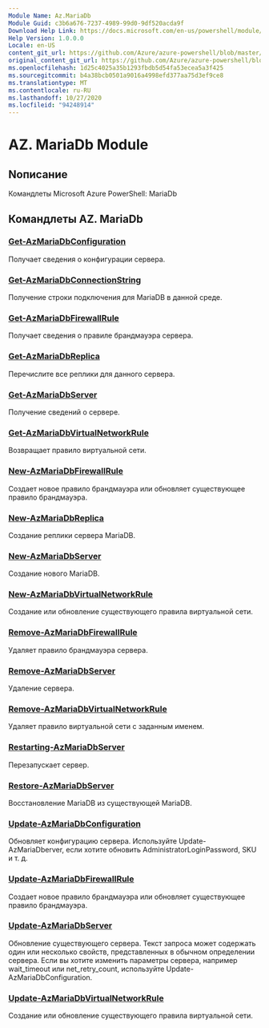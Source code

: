 ```yaml
---
Module Name: Az.MariaDb
Module Guid: c3b6a676-7237-4989-99d0-9df520acda9f
Download Help Link: https://docs.microsoft.com/en-us/powershell/module/az.mariadb
Help Version: 1.0.0.0
Locale: en-US
content_git_url: https://github.com/Azure/azure-powershell/blob/master/src/MariaDb/help/Az.MariaDb.md
original_content_git_url: https://github.com/Azure/azure-powershell/blob/master/src/MariaDb/help/Az.MariaDb.md
ms.openlocfilehash: 1d25c4025a35b1293fbdb5d54fa53ecea5a3f425
ms.sourcegitcommit: b4a38bcb0501a9016a4998efd377aa75d3ef9ce8
ms.translationtype: MT
ms.contentlocale: ru-RU
ms.lasthandoff: 10/27/2020
ms.locfileid: "94248914"
---
```

# AZ. MariaDb Module
## Nописание
Командлеты Microsoft Azure PowerShell: MariaDb

## Командлеты AZ. MariaDb
### [Get-AzMariaDbConfiguration](Get-AzMariaDbConfiguration.md)
Получает сведения о конфигурации сервера.

### [Get-AzMariaDbConnectionString](Get-AzMariaDbConnectionString.md)
Получение строки подключения для MariaDB в данной среде.

### [Get-AzMariaDbFirewallRule](Get-AzMariaDbFirewallRule.md)
Получает сведения о правиле брандмауэра сервера.

### [Get-AzMariaDbReplica](Get-AzMariaDbReplica.md)
Перечислите все реплики для данного сервера.

### [Get-AzMariaDbServer](Get-AzMariaDbServer.md)
Получение сведений о сервере.

### [Get-AzMariaDbVirtualNetworkRule](Get-AzMariaDbVirtualNetworkRule.md)
Возвращает правило виртуальной сети.

### [New-AzMariaDbFirewallRule](New-AzMariaDbFirewallRule.md)
Создает новое правило брандмауэра или обновляет существующее правило брандмауэра.

### [New-AzMariaDbReplica](New-AzMariaDbReplica.md)
Создание реплики сервера MariaDB.

### [New-AzMariaDbServer](New-AzMariaDbServer.md)
Создание нового MariaDB.

### [New-AzMariaDbVirtualNetworkRule](New-AzMariaDbVirtualNetworkRule.md)
Создание или обновление существующего правила виртуальной сети.

### [Remove-AzMariaDbFirewallRule](Remove-AzMariaDbFirewallRule.md)
Удаляет правило брандмауэра сервера.

### [Remove-AzMariaDbServer](Remove-AzMariaDbServer.md)
Удаление сервера.

### [Remove-AzMariaDbVirtualNetworkRule](Remove-AzMariaDbVirtualNetworkRule.md)
Удаляет правило виртуальной сети с заданным именем.

### [Restarting-AzMariaDbServer](Restart-AzMariaDbServer.md)
Перезапускает сервер.

### [Restore-AzMariaDbServer](Restore-AzMariaDbServer.md)
Восстановление MariaDB из существующей MariaDB.

### [Update-AzMariaDbConfiguration](Update-AzMariaDbConfiguration.md)
Обновляет конфигурацию сервера.
Используйте Update-AzMariaDberver, если хотите обновить AdministratorLoginPassword, SKU и т. д.

### [Update-AzMariaDbFirewallRule](Update-AzMariaDbFirewallRule.md)
Создает новое правило брандмауэра или обновляет существующее правило брандмауэра.

### [Update-AzMariaDbServer](Update-AzMariaDbServer.md)
Обновление существующего сервера.
Текст запроса может содержать один или несколько свойств, представленных в обычном определении сервера.
Если вы хотите изменить параметры сервера, например wait_timeout или net_retry_count, используйте Update-AzMariaDbConfiguration.

### [Update-AzMariaDbVirtualNetworkRule](Update-AzMariaDbVirtualNetworkRule.md)
Создание или обновление существующего правила виртуальной сети.

